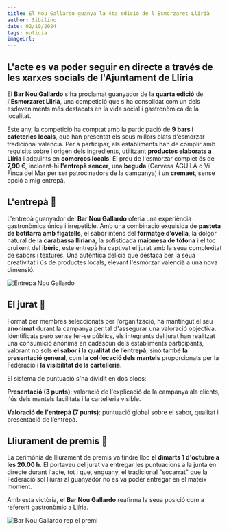 ```yaml
---
title: El Nou Gallardo guanya la 4ta edició de l'Esmorzaret Llirià
author: Sibilino
date: 02/10/2024
tags: noticia
imageUrl:
---
```


## L'acte es va poder seguir en directe a través de les xarxes socials de l'Ajuntament de Llíria

El **Bar Nou Gallardo** s'ha proclamat guanyador de la **quarta edició** de **l'Esmorzaret Llirià**, una competició que s'ha consolidat com un dels esdeveniments més destacats en la vida social i gastronòmica de la localitat.

Este any, la competició ha comptat amb la participació de **9 bars i cafeteries locals**, que han presentat els seus millors plats d'esmorzar tradicional valencià. Per a participar, els establiments han de complir amb requisits sobre l'origen dels ingredients, utilitzant **productes elaborats a Llíria** i adquirits en **comerços locals**. El preu de l'esmorzar complet és de **7,90 €**, incloent-hi **l'entrepà sencer**, una **beguda** (Cervesa ÁGUILA o Vi Finca del Mar per ser patrocinadors de la campanya) i un **cremaet**, sense opció a mig entrepà.

## L'entrepà 🥖

L'entrepà guanyador del **Bar Nou Gallardo** oferia una experiència gastronòmica única i irrepetible. Amb una combinació exquisida de **pasteta de botifarra amb figatells**, el sabor intens del **formatge d’ovella**, la dolçor natural de la **carabassa lliriana**, la sofisticada **maionesa de tòfona** i el toc cruixent del **ibèric**, este entrepà ha captivat el jurat amb la seua complexitat de sabors i textures. Una autèntica delícia que destaca per la seua creativitat i ús de productes locals, elevant l'esmorzar valencià a una nova dimensió.

![Entrepà Nou Gallardo](/assets/continguts/recursos/021024EntrepaNouGallardo.jpg "Guanyador 4ta edición Esmorzaret Llirià")

## El jurat 🤵

Format per membres seleccionats per l’organització, ha mantingut el seu **anonimat** durant la campanya per tal d'assegurar una valoració objectiva. Identificats però sense fer-se públics, els integrants del jurat han realitzat una consumició anònima en cadascun dels establiments participants, valorant no sols **el sabor i la qualitat de l’entrepà**, sinó també **la presentació general**, com **la col·locació dels mantels** proporcionats per la Federació i **la visibilitat de la cartelleria.**

El sistema de puntuació s'ha dividit en dos blocs:

**Presentació (3 punts)**: valoració de l'explicació de la campanya als clients, l'ús dels mantels facilitats i la cartelleria visible.

**Valoració de l'entrepà (7 punts)**: puntuació global sobre el sabor, qualitat i presentació de l’entrepà.

## Lliurament de premis 🏅

La cerimònia de lliurament de premis va tindre lloc **el dimarts 1 d'octubre a les 20.00 h**. El portaveu del jurat va entregar les puntuacions a la junta en directe durant l'acte, tot i que, enguany, el tradicional "socarrat" que la Federació sol lliurar al guanyador no es va poder entregar en el mateix moment.

Amb esta victòria, el **Bar Nou Gallardo** reafirma la seua posició com a referent gastronòmic a Llíria.

![Bar Nou Gallardo rep el premi](/assets/continguts/recursos/021024BarNouGallardoCampio.jpg "Premi 4ta edición Esmorzaret Llirià")
